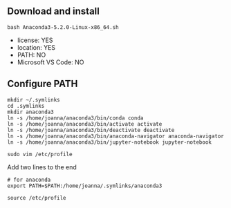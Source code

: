 ## Download and install

```
bash Anaconda3-5.2.0-Linux-x86_64.sh
```

- license: YES
- location: YES
- PATH: NO
- Microsoft VS Code: NO


## Configure PATH

```
mkdir ~/.symlinks
cd .symlinks
mkdir anaconda3
ln -s /home/joanna/anaconda3/bin/conda conda
ln -s /home/joanna/anaconda3/bin/activate activate
ln -s /home/joanna/anaconda3/bin/deactivate deactivate
ln -s /home/joanna/anaconda3/bin/anaconda-navigator anaconda-navigator
ln -s /home/joanna/anaconda3/bin/jupyter-notebook jupyter-notebook
```

```
sudo vim /etc/profile
```

Add two lines to the end

```
# for anaconda
export PATH=$PATH:/home/joanna/.symlinks/anaconda3  
```

```
source /etc/profile
```
